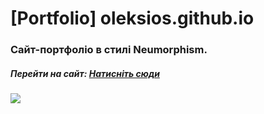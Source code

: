 # [Portfolio] oleksios.github.io

### Сайт-портфоліо в стилі Neumorphism.

##### Перейти на сайт: [Натисніть сюди](https://oleksios.github.io/ "Натисніть сюди") 

[![](https://oleksios.github.io/src/images/projects/[GitHub]-Portfolio.jpg)](https://oleksios.github.io/ "Перейти на сайт")